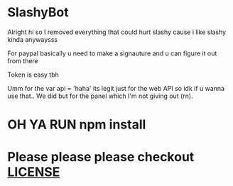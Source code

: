 # SlashyBot

Alright hi so I removed everything that could hurt slashy cause i like slashy kinda anywaysss

For paypal basically u need to make a signauture and u can figure it out from there

Token is easy tbh

Umm for the var api = 'haha' its legit just for the web API so idk if u wanna use that.. We did but for the panel which I'm not giving out (rn).

# OH YA RUN npm install 

# Please please please checkout [LICENSE](LICENSE)
